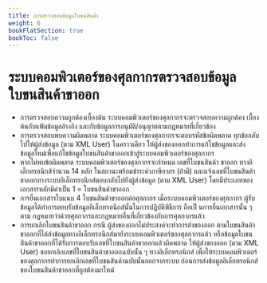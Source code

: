 ```yaml
---
title: การตรวจสอบข้อมูลใบขนสินค้า
weight: 6
bookFlatSection: true
bookToc: false
---
```

ระบบคอมพิวเตอร์ของศุลกากรตรวจสอบข้อมูลใบขนสินค้าขาออก
=====

-	การตรวจสอบความถูกต้องเบื้องต้น ระบบคอมพิวเตอร์ของศุลกากรจะตรวจสอบความถูกต้อง
เบื้องต้นกับแฟ้มข้อมูลอ้างอิง และกับข้อมูลการอนุมัติ/อนุญาตตามกฎหมายที่เกี่ยวข้อง
-	การตรวจสอบพบความผิดพลาด ระบบคอมพิวเตอร์ของศุลกากรจะตอบรหัสข้อผิดพลาด ทุกข้อกลับไปให้ผู้ส่งข้อมูล (ตาม XML User) ในคราวเดียว ให้ผู้ส่งของออกทําการแก้ไขข้อมูลและส่งข้อมูลใหม่เพื่อแก้ไขข้อมูลใบขนสินค้าขาออกเข้าสู่ระบบคอมพิวเตอร์ของศุลกากร
-	หากไม่พบข้อผิดพลาด ระบบคอมพิวเตอร์ของศุลกากรจะกําหนด เลขที่ใบขนสินค้า ขาออก
ทางอิเล็กทรอนิกส์จํานวน 14 หลัก ในสถานะพร้อมชําระค่าภาษีอากร (ถ้ามี) และแจ้งเลขที่ใบขนสินค้าขาออกทางระบบอิเล็กทรอนิกส์ตอบกลับไปยังผู้ส่งข้อมูล (ตาม XML User) โดยมีประเภทของเอกสารหลักมีค่าเป็น 1 = ใบขนสินค้าขาออก
-	การยื่นเอกสารใบแนบ 4 ใบขนสินค้าขาออกต่อศุลกากร เมื่อระบบคอมพิวเตอร์ของศุลกากร
ผู้รับข้อมูลได้ทําการตอบรับข้อมูลอิเล็กทรอนิกส์นั้นในการปฏิบัติพิธีการ ถือเป็ นการยื่นเอกสารนั้น ๆ ตาม กฎหมายว่าด้วยศุลกากรและกฎหมายอื่นที่เกี่ยวข้องกับการศุลกากรแล้ว
-	การยกเลิกใบขนสินค้าขาออก กรณี ผู้ส่งของออกไม่ประสงค์จะทําการส่งของออก ตามใบขนสินค้าขาออกที่ได้ส่งข้อมูลทางอิเล็กทรอนิกส์มายังระบบคอมพิวเตอร์ของศุลกากรแล้ว หรือข้อมูลใบขนสินค้าขาออกที่ได้รับการตอบรับเลขที่ใบขนสินค้าขาออกแล้วผิดพลาด ให้ผู้ส่งของออก (ตาม XML User) ขอยกเลิกเลขที่ใบขนสินค้าขาออกฉบับนั้น ๆ ทางอิเล็กทรอนิกส์ เพื่อให้ระบบคอมพิวเตอร์ของศุลกากรทําการยกเลิกเลขที่ใบขนสินค้าฉบับนั้นออกจากระบบ ก่อนการส่งข้อมูลอิเล็กทรอนิกส์ของใบขนสินค้าขาออกที่ถูกต้องมาใหม่
